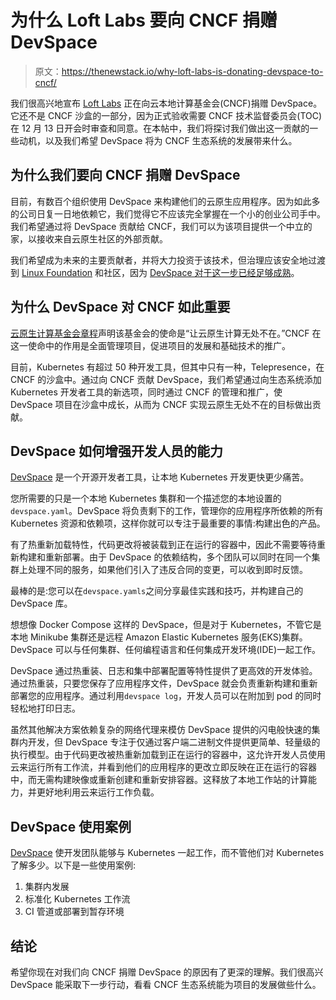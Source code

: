 # 为什么 Loft Labs 要向 CNCF 捐赠 DevSpace

> 原文：<https://thenewstack.io/why-loft-labs-is-donating-devspace-to-cncf/>

我们很高兴地宣布 [Loft Labs](https://loft.sh/) 正在向云本地计算基金会(CNCF)捐赠 DevSpace。它还不是 CNCF 沙盒的一部分，因为正式验收需要 CNCF 技术监督委员会(TOC)在 12 月 13 日开会时审查和同意。在本帖中，我们将探讨我们做出这一贡献的一些动机，以及我们希望 DevSpace 将为 CNCF 生态系统的发展带来什么。

## **为什么我们要向 CNCF** 捐赠 DevSpace

目前，有数百个组织使用 DevSpace 来构建他们的云原生应用程序。因为如此多的公司日复一日地依赖它，我们觉得它不应该完全掌握在一个小的创业公司手中。我们希望通过将 DevSpace 贡献给 CNCF，我们可以为该项目提供一个中立的家，以接收来自云原生社区的外部贡献。

我们希望成为未来的主要贡献者，并将大力投资于该技术，但治理应该安全地过渡到 [Linux Foundation](https://thenewstack.io/linux-foundation-research-why-open-source-needs-it-now/) 和社区，因为 [DevSpace 对于这一步已经足够成熟](https://thenewstack.io/devspace-designed-to-lower-the-kubernetes-learning-curve/)。

## **为什么 DevSpace 对 CNCF 如此重要**

[云原生计算基金会章程](https://github.com/cncf/foundation/blob/main/charter.md)声明该基金会的使命是“让云原生计算无处不在。”CNCF 在这一使命中的作用是全面管理项目，促进项目的发展和基础技术的推广。

目前，Kubernetes 有超过 50 种开发工具，但其中只有一种，Telepresence，在 CNCF 的沙盒中。通过向 CNCF 贡献 DevSpace，我们希望通过向生态系统添加 Kubernetes 开发者工具的新选项，同时通过 CNCF 的管理和推广，使 DevSpace 项目在沙盒中成长，从而为 CNCF 实现云原生无处不在的目标做出贡献。

## **DevSpace 如何增强开发人员的能力**

[DevSpace](https://www.devspace.sh/) 是一个开源开发者工具，让本地 Kubernetes 开发更快更少痛苦。

您所需要的只是一个本地 Kubernetes 集群和一个描述您的本地设置的`devspace.yaml`。DevSpace 将负责剩下的工作，管理你的应用程序所依赖的所有 Kubernetes 资源和依赖项，这样你就可以专注于最重要的事情:构建出色的产品。

有了热重新加载特性，代码更改将被装载到正在运行的容器中，因此不需要等待重新构建和重新部署。由于 DevSpace 的依赖结构，多个团队可以同时在同一个集群上处理不同的服务，如果他们引入了违反合同的变更，可以收到即时反馈。

最棒的是:您可以在`devspace.yamls`之间分享最佳实践和技巧，并构建自己的 DevSpace 库。

想想像 Docker Compose 这样的 DevSpace，但是对于 Kubernetes，不管它是本地 Minikube 集群还是远程 Amazon Elastic Kubernetes 服务(EKS)集群。DevSpace 可以与任何集群、任何编程语言和任何集成开发环境(IDE)一起工作。

DevSpace 通过热重装、日志和集中部署配置等特性提供了更高效的开发体验。通过热重装，只要您保存了应用程序文件，DevSpace 就会负责重新构建和重新部署您的应用程序。通过利用`devspace log`，开发人员可以在附加到 pod 的同时轻松地打印日志。

虽然其他解决方案依赖复杂的网络代理来模仿 DevSpace 提供的闪电般快速的集群内开发，但 DevSpace 专注于仅通过客户端二进制文件提供更简单、轻量级的执行模型。由于代码更改被热重新加载到正在运行的容器中，这允许开发人员使用云来运行所有工作流，并看到他们的应用程序的更改立即反映在正在运行的容器中，而无需构建映像或重新创建和重新安排容器。这释放了本地工作站的计算能力，并更好地利用云来运行工作负载。

## **DevSpace 使用案例**

[DevSpace](https://loft.sh/blog/devspace-6-announcement/) 使开发团队能够与 Kubernetes 一起工作，而不管他们对 Kubernetes 了解多少。以下是一些使用案例:

1.  集群内发展
2.  标准化 Kubernetes 工作流
3.  CI 管道或部署到暂存环境

## **结论**

希望你现在对我们向 CNCF 捐赠 DevSpace 的原因有了更深的理解。我们很高兴 DevSpace 能采取下一步行动，看看 CNCF 生态系统能为项目的发展做些什么。

<svg xmlns:xlink="http://www.w3.org/1999/xlink" viewBox="0 0 68 31" version="1.1"><title>Group</title> <desc>Created with Sketch.</desc></svg>